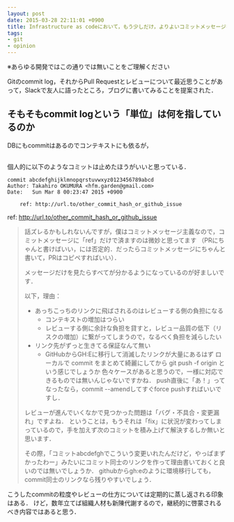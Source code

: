 ```yaml
---
layout: post
date: 2015-03-28 22:11:01 +0900
title: Infrastructure as codeにおいて，もう少しだけ，よりよいコミットメッセージを書くために
tags:
- git
- opinion
---
```

※あらゆる開発ではこの通りでは無いことをご理解ください

Gitのcommit log，それからPull Requestとレビューについて最近思うことがあって，Slackで友人に語ったところ，ブログに書いてみることを提案された．

## そもそもcommit logという「単位」は何を指しているのか

DBにもcommitはあるのでコンテキストにも依るが，

## 

個人的に以下のようなコミットは止めたほうがいいと思っている．

```
commit abcdefghijklmnopqrstuvwxyz0123456789abcd
Author: Takahiro OKUMURA <hfm.garden@gmail.com>
Date:   Sun Mar 8 00:23:47 2015 +0900

    ref: http://url.to/other_commit_hash_or_github_issue
```

ref: http://url.to/other_commit_hash_or_github_issue

> 話ズレるかもしれないんですが，僕はコミットメッセージ主義なので，コミットメッセージに「ref」だけで済ますのは微妙と思ってます
> （PRにちゃんと書けばいい，には否定的．だったらコミットメッセージにちゃんと書いて，PRはコピペすればいい）．
>
> メッセージだけを見たらすべてが分かるようになっているのが好ましいです．
>
> 以下，理由：
>
> - あっちこっちのリンクに飛ばされるのはレビューする側の負担になる
>   - コンテキストの増加はつらい
>   - レビューする側に余計な負担を貸すと，レビュー品質の低下（リスクの増加）に繋がってしまうので，なるべく負担を減らしたい
> - リンク先がずっと生きてる保証なんて無い
>   - GitHubからGH:Eに移行して消滅したリンクが大量にあるはず
> ローカルで commit をまとめて綺麗にしてから git push -f origin という感じでしょうか
> 色々ケースがあると思うので，一様に対応できるものでは無いんじゃないですかね．
> push直後に「あ！」ってなったなら，commit --amendしてすぐforce pushすればいいですし．
>
> レビューが進んでいくなかで見つかった問題は「バグ・不具合・変更漏れ」ですよね．
> ということは，もうそれは「fix」に状況が変わってしまっているので，手を加えず次のコミットを積み上げて解決するしか無いと思います．
>
> その際，「コミットabcdefghでこういう変更いれたんだけど，やっぱまずかったわー」みたいにコミット同士のリンクを作って理由書いておくと良いのでは無いでしょうか．
> githubからgh:eのように環境移行しても，commit同士のリンクなら残りやすいでしょう．

こうしたcommitの粒度やレビューの仕方については定期的に蒸し返される印象はある．
けど，数年立てば組織人材も新陳代謝するので，継続的に啓蒙されるべき内容ではあると思う．
